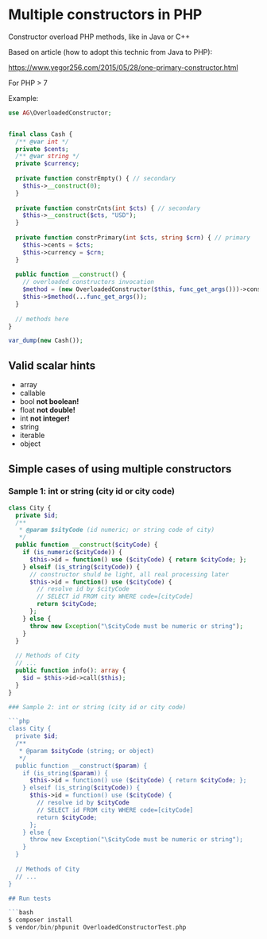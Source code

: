 # Мultiple constructors in PHP

Constructor overload PHP methods, like in Java or C++

Based on article (how to adopt this technic from Java to PHP):

https://www.yegor256.com/2015/05/28/one-primary-constructor.html

For PHP > 7

Example:

```php
use AG\OverloadedConstructor;


final class Cash {
  /** @var int */
  private $cents; 
  /** @var string */
  private $currency;
  
  private function constrEmpty() { // secondary
    $this->__construct(0);
  }
  
  private function constrCnts(int $cts) { // secondary
    $this->__construct($cts, "USD");
  }
  
  private function constrPrimary(int $cts, string $crn) { // primary
    $this->cents = $cts;
    $this->currency = $crn;
  }
  
  public function __construct() {
    // overloaded constructors invocation
    $method = (new OverloadedConstructor($this, func_get_args()))->constructor();
    $this->$method(...func_get_args());  
  }
  
  // methods here
}

var_dump(new Cash());
```                          

## Valid scalar hints

- array
- callable
- bool	**not boolean!**
- float	**not double!**
- int	**not integer!**
- string	
- iterable
- object

## Simple cases of using multiple constructors

### Sample 1: int or string (city id or city code)

```php
class City {
  private $id;
  /**
   * @param $sityCode (id numeric; or string code of city)
   */
  public function __construct($cityCode) {
    if (is_numeric($cityCode)) {
      $this->id = function() use ($cityCode) { return $cityCode; };
    } elseif (is_string($cityCode)) {
      // constructor shuld be light, all real processing later
      $this->id = function() use ($cityCode) { 
        // resolve id by $cityCode
        // SELECT id FROM city WHERE code=[cityCode]
        return $cityCode; 
      };
    } else {
      throw new Exception("\$cityCode must be numeric or string");
    }
  }
  
  // Methods of City
  // ...
  public function info(): array {
    $id = $this->id->call($this); 
  }
}

### Sample 2: int or string (city id or city code)

```php
class City {
  private $id;
  /**
   * @param $sityCode (string; or object)
   */
  public function __construct($param) {
    if (is_string($param)) {
      $this->id = function() use ($cityCode) { return $cityCode; };
    } elseif (is_string($cityCode)) {
      $this->id = function() use ($cityCode) { 
        // resolve id by $cityCode
        // SELECT id FROM city WHERE code=[cityCode]
        return $cityCode; 
      };
    } else {
      throw new Exception("\$cityCode must be numeric or string");
    }
  }
  
  // Methods of City
  // ...
}

## Run tests

```bash
$ composer install
$ vendor/bin/phpunit OverloadedConstructorTest.php
```
